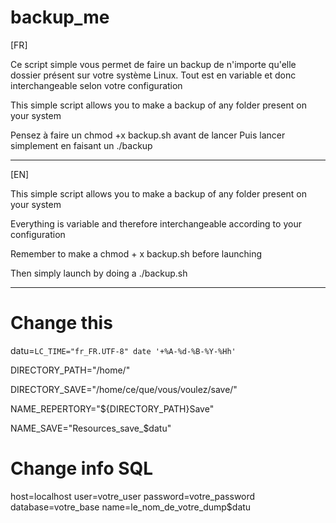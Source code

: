 # backup_me

[FR]

Ce script simple vous permet de faire un backup de n'importe qu'elle dossier présent sur votre système Linux.
Tout est en variable et donc interchangeable selon votre configuration

This simple script allows you to make a backup of any folder present on your system 

Pensez à faire un chmod +x backup.sh avant de lancer
Puis lancer simplement en faisant un ./backup

-----------------------------------------------------------------------------------------------------------------------
[EN]

This simple script allows you to make a backup of any folder present on your system

Everything is variable and therefore interchangeable according to your configuration

Remember to make a chmod + x backup.sh before launching

Then simply launch by doing a ./backup.sh

------------------------------------------------------------------------------------------------------------------------
# Change this
datu=`LC_TIME="fr_FR.UTF-8" date '+%A-%d-%B-%Y-%Hh'`

DIRECTORY_PATH="/home/"

DIRECTORY_SAVE="/home/ce/que/vous/voulez/save/"

NAME_REPERTORY="${DIRECTORY_PATH}Save"

NAME_SAVE="Resources_save_$datu"



# Change info SQL
host=localhost
user=votre_user
password=votre_password
database=votre_base
name=le_nom_de_votre_dump$datu
